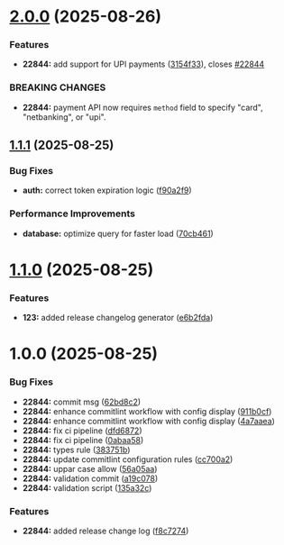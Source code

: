 # [2.0.0](https://github.com/mbhandari-bh/demo-cc-action/compare/v1.1.1...v2.0.0) (2025-08-26)


### Features

* **22844:** add support for UPI payments ([3154f33](https://github.com/mbhandari-bh/demo-cc-action/commit/3154f330283a21e7f800e519fd4aa58959e4feda)), closes [#22844](https://github.com/mbhandari-bh/demo-cc-action/issues/22844)


### BREAKING CHANGES

* **22844:** payment API now requires `method` field
to specify "card", "netbanking", or "upi".

## [1.1.1](https://github.com/mbhandari-bh/demo-cc-action/compare/v1.1.0...v1.1.1) (2025-08-25)


### Bug Fixes

* **auth:** correct token expiration logic ([f90a2f9](https://github.com/mbhandari-bh/demo-cc-action/commit/f90a2f942043f17bb69005270ef36ae94d12eed8))


### Performance Improvements

* **database:** optimize query for faster load ([70cb461](https://github.com/mbhandari-bh/demo-cc-action/commit/70cb4614d8eda98aaba7ad277ab2b20c8f1a62ca))

# [1.1.0](https://github.com/mbhandari-bh/demo-cc-action/compare/v1.0.0...v1.1.0) (2025-08-25)


### Features

* **123:** added release changelog generator ([e6b2fda](https://github.com/mbhandari-bh/demo-cc-action/commit/e6b2fdae2995411a79707f069e55b7411713c012))

# 1.0.0 (2025-08-25)


### Bug Fixes

* **22844:** commit msg ([62bd8c2](https://github.com/mbhandari-bh/demo-cc-action/commit/62bd8c2a9dac335d90a2c14ca9e8f1ece21e77da))
* **22844:** enhance commitlint workflow with config display ([911b0cf](https://github.com/mbhandari-bh/demo-cc-action/commit/911b0cfffc797ac86e01e7d02baa55521395c03d))
* **22844:** enhance commitlint workflow with config display ([4a7aaea](https://github.com/mbhandari-bh/demo-cc-action/commit/4a7aaeadca8eac55ee42afa15f36eb45780e2722))
* **22844:** fix ci pipeline ([dfd6872](https://github.com/mbhandari-bh/demo-cc-action/commit/dfd68725c2acdf3c7b06ede3fa7dc0be64399ae5))
* **22844:** fix ci pipeline ([0abaa58](https://github.com/mbhandari-bh/demo-cc-action/commit/0abaa588a78d141c468e4affb62288920b3411aa))
* **22844:** types rule ([383751b](https://github.com/mbhandari-bh/demo-cc-action/commit/383751b91ef527a6fbb6c09ceb4939eda5264ded))
* **22844:** update commitlint configuration rules ([cc700a2](https://github.com/mbhandari-bh/demo-cc-action/commit/cc700a252f0bd10e6d11a43d14e1a5bfa37eddb9))
* **22844:** uppar case allow ([56a05aa](https://github.com/mbhandari-bh/demo-cc-action/commit/56a05aa8da7a66238dc479beb9512f7714cb3ecd))
* **22844:** validation commit ([a19c078](https://github.com/mbhandari-bh/demo-cc-action/commit/a19c078d1408fa55f2c0b835e6bd7c14e6e124b5))
* **22844:** validation script ([135a32c](https://github.com/mbhandari-bh/demo-cc-action/commit/135a32ce2e6a62c78d609c57841e10df39589178))


### Features

* **22844:** added release change log ([f8c7274](https://github.com/mbhandari-bh/demo-cc-action/commit/f8c727404db0d2da03be6aa74178955a93cf83bd))
